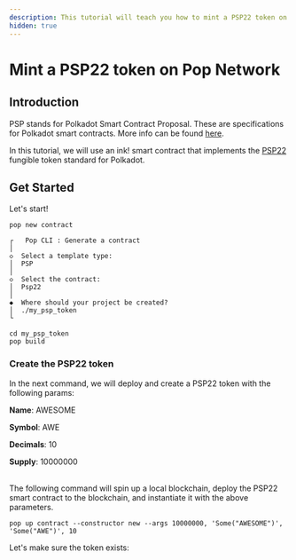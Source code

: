 ```yaml
---
description: This tutorial will teach you how to mint a PSP22 token on Pop Network
hidden: true
---
```


# Mint a PSP22 token on Pop Network

## Introduction

PSP stands for Polkadot Smart Contract Proposal. These are specifications for Polkadot smart contracts. More info can be found [here](https://github.com/inkdevhub/standards).

In this tutorial, we will use an ink! smart contract that implements the [PSP22](https://github.com/inkdevhub/standards/blob/master/PSPs/psp-22.md) fungible token standard for Polkadot.

## Get Started

Let's start!

```
pop new contract
```

```
┌   Pop CLI : Generate a contract
│
◇  Select a template type: 
│  PSP 
│
◇  Select the contract:
│  Psp22 
│
◆  Where should your project be created?
│  ./my_psp_token 
└  
```

```
cd my_psp_token
pop build
```

### Create the PSP22 token

In the next command, we will deploy and create a PSP22 token with the following params:

**Name**: AWESOME

**Symbol**: AWE

**Decimals**: 10

**Supply**: 10000000

\
The following command will spin up a local blockchain, deploy the PSP22 smart contract to the blockchain, and instantiate it with the above parameters.

```
pop up contract --constructor new --args 10000000, 'Some("AWESOME")', 'Some("AWE")', 10
```

Let's make sure the token exists:

